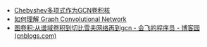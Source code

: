 - [Chebyshev多项式作为GCN卷积核 ](https://zhuanlan.zhihu.com/p/106687580)
- [如何理解 Graph Convolutional Network](https://www.zhihu.com/question/54504471/answer/332657604)
- [图卷积:从谱域卷积到切比雪夫网络再到gcn - 会飞的程序员 - 博客园 (cnblogs.com)](https://www.cnblogs.com/flyablecoder/p/16166223.html)